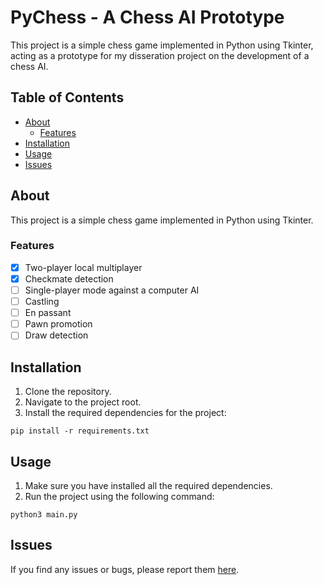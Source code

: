 # PyChess - A Chess AI Prototype

This project is a simple chess game implemented in Python using Tkinter, acting as a prototype for my disseration project on the development of a chess AI.

## Table of Contents

- [About](#about)
  - [Features](#features)
- [Installation](#installation)
- [Usage](#usage)
- [Issues](#issues)

## About

This project is a simple chess game implemented in Python using Tkinter.

### Features

- [x] Two-player local multiplayer
- [x] Checkmate detection
- [ ] Single-player mode against a computer AI
- [ ] Castling
- [ ] En passant
- [ ] Pawn promotion
- [ ] Draw detection

## Installation

1. Clone the repository.
2. Navigate to the project root.
3. Install the required dependencies for the project:

```shell
pip install -r requirements.txt
```

## Usage

1. Make sure you have installed all the required dependencies.
2. Run the project using the following command:

```shell
python3 main.py
```

## Issues

If you find any issues or bugs, please report them [here](https://github.com/daniel-moulton/pyChess/issues/new).
